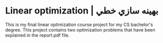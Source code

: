 # Linear optimization | بهينه سازي خطي

This is my final linear optimization course project for my CS bachelor's degree. This project contains two optimization problems that have been explained in the report.pdf file.
